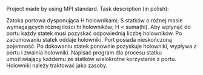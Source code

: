 Project made by using MPI standard. Task description (in polish):

Zatoka portowa dysponująca H holownikami; S statków o różnej masie wymagających różnej ilości hi holowników; H < suma(hi). Aby wpłynąć do portu każdy statek musi pozyskać odpowiednią liczbę holowników. Po zacumowaniu statek oddaje holowniki. Port posiada nieskończoną pojemność. Po dokowaniu statek ponownie pozyskuje holowniki, wypływa z portu i zwalnia holowniki. Napisać program dla procesu statku umożliwiający każdemu ze statków wielokrotne korzystanie z portu. Holowniki należy traktować jako zasoby.